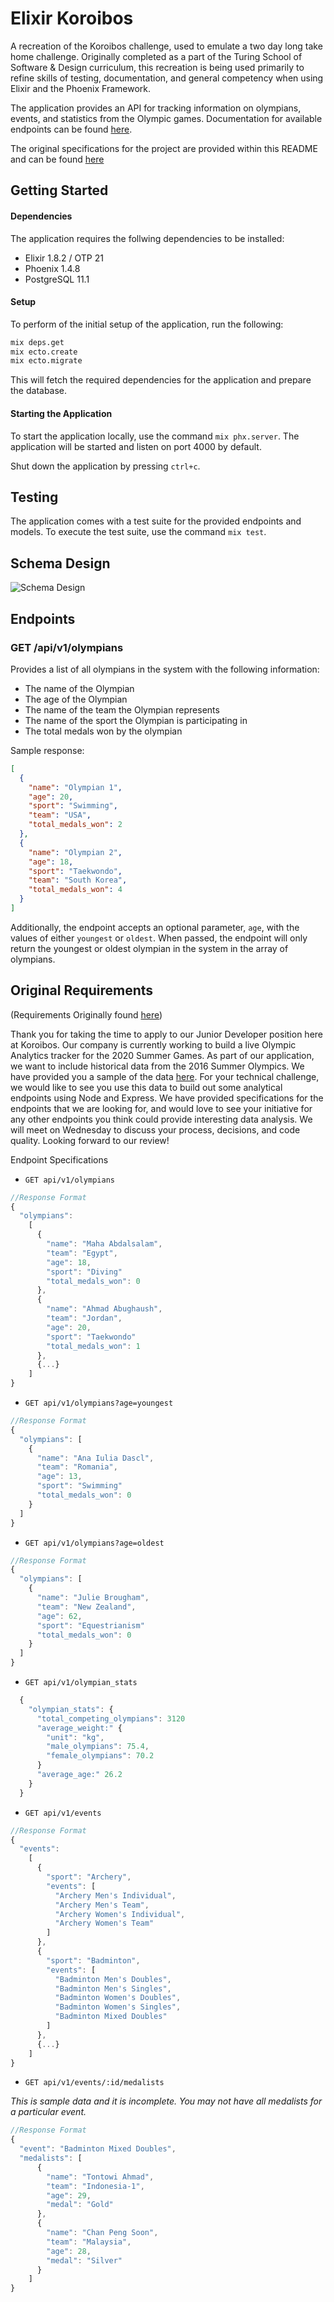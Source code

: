 # Elixir Koroibos

A recreation of the Koroibos challenge, used to emulate a two day long take home challenge. Originally completed as a part of the Turing School of Software & Design curriculum, this recreation is being used primarily to refine skills of testing, documentation, and general competency when using Elixir and the Phoenix Framework.

The application provides an API for tracking information on olympians, events, and statistics from the Olympic games. Documentation for available endpoints can be found [here](#endpoints).

The original specifications for the project are provided within this README and can be found [here](#originalrequirements)

## Getting Started

#### Dependencies
The application requires the follwing dependencies to be installed:
- Elixir 1.8.2 / OTP 21
- Phoenix 1.4.8
- PostgreSQL 11.1

#### Setup

To perform of the initial setup of the application, run the following:
``` bash
mix deps.get
mix ecto.create
mix ecto.migrate
```

This will fetch the required dependencies for the application and prepare the database.

#### Starting the Application

To start the application locally, use the command `mix phx.server`. The application will be started and listen on port 4000 by default.

Shut down the application by pressing `ctrl+c`.

## Testing

The application comes with a test suite for the provided endpoints and models. To execute the test suite, use the command `mix test`.

## Schema Design

![Schema Design](schema.png)

## Endpoints

### GET /api/v1/olympians

Provides a list of all olympians in the system with the following information:

- The name of the Olympian
- The age of the Olympian
- The name of the team the Olympian represents
- The name of the sport the Olympian is participating in
- The total medals won by the olympian

Sample response:
``` JSON
[
  {
    "name": "Olympian 1",
    "age": 20,
    "sport": "Swimming",
    "team": "USA",
    "total_medals_won": 2
  },
  {
    "name": "Olympian 2",
    "age": 18,
    "sport": "Taekwondo",
    "team": "South Korea",
    "total_medals_won": 4
  }
]
```

Additionally, the endpoint accepts an optional parameter, `age`, with the values of either `youngest` or `oldest`. When passed, the endpoint will only return the youngest or oldest olympian in the system in the array of olympians.

## Original Requirements

(Requirements Originally found [here](https://github.com/dionew1/backend-curriculum-site/blob/gh-pages/module4/projects/take_home_challenge/prompts/olympic_spec.md))

Thank you for taking the time to apply to our Junior Developer position here at Koroibos. Our company is currently working to build a live Olympic Analytics tracker for the 2020 Summer Games. As part of our application, we want to include historical data from the 2016 Summer Olympics. We have provided you a sample of the data [here](https://github.com/dionew1/backend-curriculum-site/blob/gh-pages/module4/projects/take_home_challenge/prompts/olympic_data_2016.csv). For your technical challenge, we would like to see you use this data to build out some analytical endpoints using Node and Express. We have provided specifications for the endpoints that we are looking for, and would love to see your initiative for any other endpoints you think could provide interesting data analysis. We will meet on Wednesday to discuss your process, decisions, and code quality. Looking forward to our review!

Endpoint Specifications

* `GET api/v1/olympians`

```javascript
//Response Format
{
  "olympians":
    [
      {
        "name": "Maha Abdalsalam",
        "team": "Egypt",
        "age": 18,
        "sport": "Diving"
        "total_medals_won": 0
      },
      {
        "name": "Ahmad Abughaush",
        "team": "Jordan",
        "age": 20,
        "sport": "Taekwondo"
        "total_medals_won": 1
      },
      {...}
    ]
}
```

* `GET api/v1/olympians?age=youngest`

```javascript
//Response Format
{
  "olympians": [
    {
      "name": "Ana Iulia Dascl",
      "team": "Romania",
      "age": 13,
      "sport": "Swimming"
      "total_medals_won": 0
    }
  ]
}
```

* `GET api/v1/olympians?age=oldest`

```javascript
//Response Format
{
  "olympians": [
    {
      "name": "Julie Brougham",
      "team": "New Zealand",
      "age": 62,
      "sport": "Equestrianism"
      "total_medals_won": 0
    }
  ]
}
```

* `GET api/v1/olympian_stats`

```javascript
  {
    "olympian_stats": {
      "total_competing_olympians": 3120
      "average_weight:" {
        "unit": "kg",
        "male_olympians": 75.4,
        "female_olympians": 70.2
      }
      "average_age:" 26.2
    }
  }
```

* `GET api/v1/events`

```javascript
//Response Format
{
  "events":
    [
      {
        "sport": "Archery",
        "events": [
          "Archery Men's Individual",
          "Archery Men's Team",
          "Archery Women's Individual",
          "Archery Women's Team"
        ]
      },
      {
        "sport": "Badminton",
        "events": [
          "Badminton Men's Doubles",
          "Badminton Men's Singles",
          "Badminton Women's Doubles",
          "Badminton Women's Singles",
          "Badminton Mixed Doubles"
        ]
      },
      {...}
    ]
}
```

* `GET api/v1/events/:id/medalists`

_This is sample data and it is incomplete. You may not have all medalists for a particular event._

```javascript
//Response Format
{
  "event": "Badminton Mixed Doubles",
  "medalists": [
      {
        "name": "Tontowi Ahmad",
        "team": "Indonesia-1",
        "age": 29,
        "medal": "Gold"
      },
      {
        "name": "Chan Peng Soon",
        "team": "Malaysia",
        "age": 28,
        "medal": "Silver"
      }
    ]
}
```
